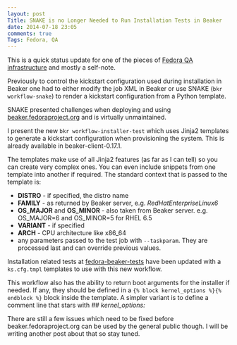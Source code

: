 ```yaml
---
layout: post
Title: SNAKE is no Longer Needed to Run Installation Tests in Beaker
date: 2014-07-18 23:05
comments: true
Tags: Fedora, QA
---
```


This is a quick status update for one of the pieces of
[Fedora QA infrastructure](/blog/2013/11/19/open-source-quality-assurance-infrastructure-for-fedora-qa/)
and mostly a self-note.

Previously to control the kickstart configuration used during installation in Beaker one
had to either modify the job XML in Beaker or use SNAKE (`bkr workflow-snake`) to render
a kickstart configuration from a Python template.

SNAKE presented challenges when deploying and using
[beaker.fedoraproject.org](https://beaker.fedoraproject.org) and is
virtually unmaintained.

I present the new `bkr workflow-installer-test` which uses Jinja2 templates to
generate a kickstart configuration when provisioning the system. This is already
available in beaker-client-0.17.1.


The templates make use of all Jinja2 features (as far as I can tell) so you can create
very complex ones. You can even include snippets from one template into another if required.
The standard context that is passed to the template is:

* **DISTRO** - if specified, the distro name
* **FAMILY** - as returned by Beaker server, e.g. *RedHatEnterpriseLinux6*
* **OS_MAJOR** and **OS_MINOR** - also taken from Beaker server. e.g. OS_MAJOR=6 and OS_MINOR=5 for RHEL 6.5
* **VARIANT** - if specified
* **ARCH** - CPU architecture like x86_64
* any parameters passed to the test job with `--taskparam`. They are processed last and can override previous values.


Installation related tests at [fedora-beaker-tests](https://bitbucket.org/fedoraqa/fedora-beaker-tests)
have been updated with a `ks.cfg.tmpl` templates to use with this new workflow.

This workflow also has the ability to return boot arguments for the installer if needed. 
If any, they should be defined in a `{% block kernel_options %}{% endblock %}`
block inside the template. A simpler variant is to define a comment line that stars with
*## kernel_options:*


There are still a few issues which need to be fixed before beaker.fedoraproject.org
can be used by the general public though. I will be writing another post about that
so stay tuned.
